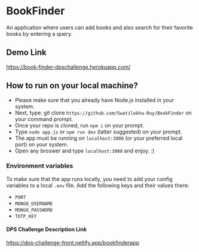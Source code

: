 # BookFinder
An application where users can add books and also search for their favorite books by entering a query.

## Demo Link
https://book-finder-dpschallenge.herokuapp.com/

## How to run on your local machine?
- Please make sure that you already have Node.js installed in your system.
- Next, type: git clone `https://github.com/Swatilekha-Roy/BookFinder` on your command prompt.
- Once your repo is cloned, run `npm i` on your prompt.
- Type `node app.js` or `npm run dev` (latter suggested) on your prompt.
- The app must be running on `localhost:3000` (or your preferred local port) on your system.
- Open any broswer and type `localhost:3000` and enjoy. :)

### Environment variables
To make sure that the app runs locally, you need to add your config variables to a local `.env` file. Add the following keys and their values there:
- `PORT`
- `MONGO_USERNAME`
- `MONGO_PASSWORD` 
- `TOTP_KEY`

#### DPS Challenge Description Link
https://dps-challenge-front.netlify.app/bookfinderapp
